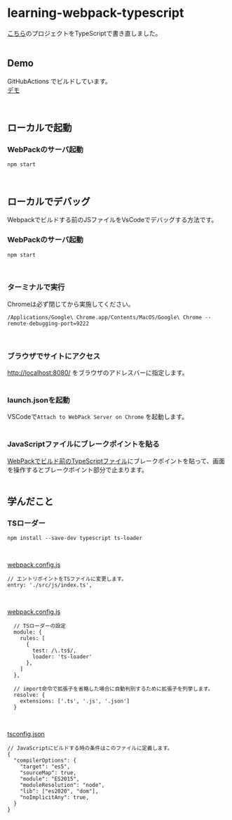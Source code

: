 # learning-webpack-typescript
[こちら](https://github.com/fukugit/learning-webpack)のプロジェクトをTypeScriptで書き直しました。  
<br>

## Demo
GitHubActions でビルドしています。  
[デモ](https://fukugit.github.io/learning-webpack-typescript/)  

<br>  

## ローカルで起動
### WebPackのサーバ起動
```
npm start
```
<br>  

## ローカルでデバッグ
Webpackでビルドする前のJSファイルをVsCodeでデバッグする方法です。  
### WebPackのサーバ起動
```
npm start
```
<br>

### ターミナルで実行
Chromeは必ず閉じてから実施してください。  
```
/Applications/Google\ Chrome.app/Contents/MacOS/Google\ Chrome --remote-debugging-port=9222
```
<br>

### ブラウザでサイトにアクセス
[http://localhost:8080/](http://localhost:8080/)  をブラウザのアドレスバーに指定します。  
<br>

### launch.jsonを起動
VSCodeで```Attach to WebPack Server on Chrome``` を起動します。  
<br>

### JavaScriptファイルにブレークポイントを貼る
[WebPackでビルド前のTypeScriptファイル](./src/js)にブレークポイントを貼って、画面を操作するとブレークポイント部分で止まります。  
<br>


## 学んだこと
### TSローダー
```
npm install --save-dev typescript ts-loader
```
<br>

[webpack.config.js](webpack.config.js)  
```
// エントリポイントをTSファイルに変更します。  
entry: './src/js/index.ts',
```
<br>

[webpack.config.js](webpack.config.js)  
```
  // TSローダーの設定
  module: {
    rules: [
      {
        test: /\.ts$/,
        loader: 'ts-loader'
      },
    ]
  },

  // import命令で拡張子を省略した場合に自動判別するために拡張子を列挙します。
  resolve: {
    extensions: ['.ts', '.js', '.json']
  }
```
<br>

[tsconfig.json](tsconfig.json)  
```
// JavaScriptにビルドする時の条件はこのファイルに定義します。
{
  "compilerOptions": {
    "target": "es5",
    "sourceMap": true,
    "module": "ES2015",
    "moduleResolution": "node",
    "lib": ["es2020", "dom"],
    "noImplicitAny": true,
  }
}
```
<br>